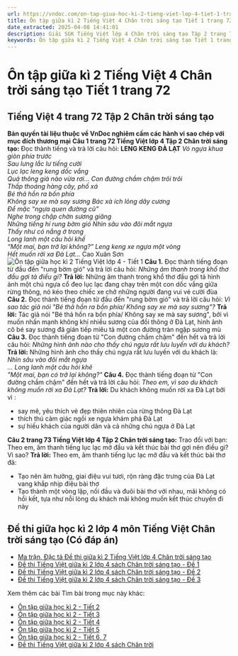 ```yaml
---
url: https://vndoc.com/on-tap-giua-hoc-ki-2-tieng-viet-lop-4-tiet-1-trang-72-chan-troi-sang-tao-300746
title: Ôn tập giữa kì 2 Tiếng Việt 4 Chân trời sáng tạo Tiết 1 trang 72 - VnDoc.com
date_extracted: 2025-04-08 14:41:01
description: Giải SGK Tiếng Việt lớp 4 Chân trời sáng tạo Tập 2 trang 72 được biên soạn nhằm giúp các em HS đạt kết quả tốt trong quá trình làm bài tập và học tập môn Tiếng Việt lớp 4.
keywords: Ôn tập giữa kì 2 Tiếng Việt 4 Chân trời sáng tạo Tiết 1 trang 72,Tiếng Việt 4 trang 72 Tập 2 Chân trời sáng tạo,ôn tập giữa học kì 2 lớp 4 tiết 1,ôn tập giữa học kì 2 lớp 4 chân trời sáng tạo,leng keng đà lạt lớp 4,tiếng việt lớp 4 ôn tập giữa học kì 2,Ôn tập giữa học kì 2 Tiếng Việt lớp 4,Giải bài tập SGK Tiếng Việt 4 tập 2,Giải bài tập SGK Tiếng Việt 4 tập 2 trang 72,để học tốt tiếng việt 4,lời giải hay tiếng việt lớp 4
---
```


# Ôn tập giữa kì 2 Tiếng Việt 4 Chân trời sáng tạo Tiết 1 trang 72
## **Tiếng Việt 4 trang 72 Tập 2 Chân trời sáng tạo**
**Bản quyền tài liệu thuộc về VnDoc nghiêm cấm các hành vi sao chép với mục đích thương mại**
**Câu 1 trang 72 Tiếng Việt lớp 4 Tập 2 Chân trời sáng tạo:** Đọc thành tiếng và trả lời câu hỏi:
**LENG KENG ĐÀ LẠT**
 _Vó ngựa khua giòn phía trước_  
 _Sau lưng lắc lư tiếng cười_  
 _Lục lạc leng keng dốc vắng_  
 _Quả thông già nào vừa rơi…_
 _Con đường chầm chậm trôi trôi_  
 _Thấp thoáng hàng cây, phố xá_  
 _Bé thả hồn ra bốn phía_  
 _Không say xe mà say sương_
 _Bác xà ích lỏng dây cương_  
 _Để mặc “ngựa quen đường cũ”_  
 _Nghe trong chập chờn sương giăng_  
 _Những tiếng hí rung bờm gió_
 _Nhìn sâu vào đôi mắt ngựa_  
 _Thấy như có nắng ở trong_  
 _Long lanh một câu hỏi khế_  
 _“Một mai, bạn trở lại không?”_
 _Leng keng xe ngựa một vòng_  
 _Hết muốn rời xa Đà Lạt..._
Cao Xuân Sơn
![Ôn tập giữa học kì 2 Tiếng Việt lớp 4 - Tiết 1](https://i.vdoc.vn/data/image/2023/07/07/viet-viet-huong-dan-lam-hoac-su-dung-mot-san-pham-lop-4-trang-70-chan-troi-sang-tao-h2-1.jpg)
**Câu 1.** Đọc thành tiếng đoạn từ đầu đến "rung bờm gió" và trả lời câu hỏi: _Những âm thanh trong khổ thơ đầu gợi tả điều gì?_
**Trả lời:**
Những âm thanh trong khổ thơ đầu gợi tả hình ảnh một chú ngựa cổ đeo lục lạc đang chạy trên một con dốc vắng giữa rừng thông, nó kéo theo chiếc xe chở những người đang vui vẻ cười đùa
**Câu 2.** Đọc thành tiếng đoạn từ đầu đến "rung bờm gió" và trả lời câu hỏi: _Vì sao tác giả nói "Bé thả hồn ra bốn phía/ Không say xe mà say sương"?_
**Trả lời:**
Tác giả nói "Bé thả hồn ra bốn phía/ Không say xe mà say sương", bởi vì muốn nhấn mạnh không khí nhiều sương của đồi thông ở Đà Lạt, hình ảnh cô bé say sương đã gián tiếp miêu tả một con đường tràn ngập sương mù
**Câu 3.** Đọc thành tiếng đoạn từ "Con đường chầm chậm" đến hết và trả lời câu hỏi: _Những hình ảnh nào cho thấy chú ngựa rất lưu luyến với du khách?_
**Trả lời:**
Những hình ảnh cho thấy chú ngựa rất lưu luyến với du khách là:
_Nhìn sâu vào đôi mắt ngựa_  
 _... Long lanh một câu hỏi khẽ_  
 _"Một mai, bạn có trở lại không?"_
**Câu 4.** Đọc thành tiếng đoạn từ "Con đường chầm chậm" đến hết và trả lời câu hỏi: _Theo em, vì sao du khách không muốn rời xa Đà Lạt?_
**Trả lời:**
Du khách không muốn rời xa Đà Lạt bởi vì :
  * say mê, yêu thích vẻ đẹp thiên nhiên của rừng thông Đà Lạt
  * thích thú cảm giác ngồi xe ngựa khám phá Đà Lạt
  * sự hiếu khách của người dân và cả những chú ngựa ở Đà Lạt

**Câu 2 trang 73 Tiếng Việt lớp 4 Tập 2 Chân trời sáng tạo:** Trao đổi với bạn: Theo em, âm thanh tiếng lục lạc mở đầu và kết thúc bài thơ gợi nên điều gì? Vì sao?
**Trả lời:**
Theo em, âm thanh tiếng lục lạc mở đầu và kết thúc bài thơ đã:
  * Tạo nên âm hưởng, giai điệu vui tươi, rộn ràng đặc trưng của Đà Lạt vang khắp nhịp điệu bài thơ
  * Tạo thành một vòng lặp, nối đầu và đuôi bài thơ với nhau, mãi không có hồi kết, tựa như nỗi lòng du khách mãi không muốn kết thúc chuyến đi này

## **Đề thi giữa học kì 2 lớp 4 môn Tiếng Việt Chân trời sáng tạo \(Có đáp án\)**
  * [Ma trận, Đặc tả Đề thi giữa kì 2 Tiếng Việt lớp 4 Chân trời sáng tạo](<https://vndoc.com/ma-tran-dac-ta-de-thi-giua-ki-2-tieng-viet-lop-4-chan-troi-sang-tao-315042>)
  * [Đề thi Tiếng Việt giữa kì 2 lớp 4 sách Chân trời sáng tạo - Đề 1](<https://vndoc.com/de-thi-tieng-viet-giua-ki-2-lop-4-sach-chan-troi-sang-tao-de-1-315379>)
  * [Đề thi Tiếng Việt giữa kì 2 lớp 4 sách Chân trời sáng tạo - Đề 2](<https://vndoc.com/de-thi-tieng-viet-giua-ki-2-lop-4-sach-chan-troi-sang-tao-de-2-315526>)
  * [Đề thi Tiếng Việt giữa kì 2 lớp 4 sách Chân trời sáng tạo - Đề 3](<https://vndoc.com/de-thi-tieng-viet-giua-ki-2-lop-4-sach-chan-troi-sang-tao-de-3-317133>)

Xem thêm các bài Tìm bài trong mục này khác:
  * [Ôn tập giữa học kì 2 - Tiết 2](</on-tap-giua-hoc-ki-2-tieng-viet-lop-4-tiet-2-trang-73-chan-troi-sang-tao-300748>)
  * [Ôn tập giữa học kì 2 - Tiết 3](</on-tap-giua-hoc-ki-2-tieng-viet-lop-4-tiet-3-trang-74-chan-troi-sang-tao-300752>)
  * [Ôn tập giữa học kì 2 - Tiết 4](</on-tap-giua-hoc-ki-2-tieng-viet-lop-4-tiet-4-trang-75-chan-troi-sang-tao-300754>)
  * [Ôn tập giữa học kì 2 - Tiết 5](</on-tap-giua-hoc-ki-2-tieng-viet-lop-4-tiet-5-trang-75-chan-troi-sang-tao-300757>)
  * [Ôn tập giữa học kì 2 - Tiết 6, 7](</on-tap-giua-hoc-ki-2-tieng-viet-lop-4-tiet-6-va-7-trang-76-chan-troi-sang-tao-300759>)
  * [Đề thi Tiếng Việt giữa kì 2 lớp 4 sách Chân trời](<https://vndoc.com/de-thi-giua-ki-2-lop-4-mon-tieng-viet-sach-chan-troi-sang-tao>)

